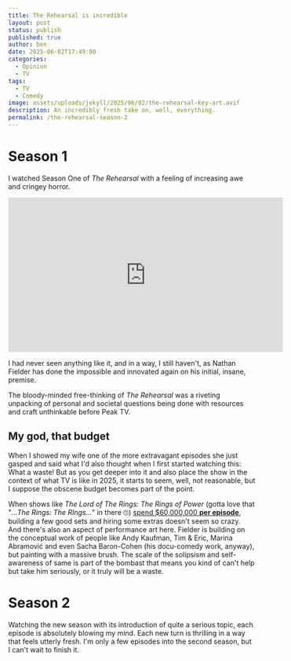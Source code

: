 ```yaml
---
title: The Rehearsal is incredible
layout: post
status: publish
published: true
author: ben
date: 2025-06-02T17:49:00
categories:
  - Opinion
  - TV
tags:
  - TV
  - Comedy
image: assets/uploads/jekyll/2025/06/02/the-rehearsal-key-art.avif
description: An incredibly fresh take on, well, everything.
permalink: /the-rehearsal-season-2
---
```

# Season 1
I watched Season One of *The Rehearsal* with a feeling of increasing awe and cringey horror.

<iframe width="560" height="315" src="https://www.youtube-nocookie.com/embed/2fjPFt8cpic?si=C1jW2WaYObRMAw7K" title="YouTube video player" frameborder="0" allow="accelerometer; autoplay; clipboard-write; encrypted-media; gyroscope; picture-in-picture; web-share" referrerpolicy="strict-origin-when-cross-origin" allowfullscreen></iframe>

I had never seen anything like it, and in a way, I still haven't, as Nathan Fielder has done the impossible and innovated again on his initial, insane, premise.

The bloody-minded free-thinking of *The Rehearsal* was a riveting unpacking of personal and societal questions being done with resources and craft unthinkable before Peak TV. 

## My god, that budget
When I showed my wife one of the more extravagant episodes she just gasped and said what I'd also thought when I first started watching this: What a waste! But as you get deeper into it and also place the show in the context of what TV is like in 2025, it starts to seem, well, not reasonable, but I suppose the obscene budget becomes part of the point. 

When shows like *The Lord of The Rings: The Rings of Power* (gotta love that "*...The Rings: The RIngs...*" in there 🙄) [spend $60,000,000 **per episode**](https://www.wsj.com/business/media/amazon-lord-of-the-rings-expensive-11661482048), building a few good sets and hiring some extras doesn't seem so crazy. And there's also an aspect of performance art here. Fielder is building on the conceptual work of people like Andy Kaufman, Tim & Eric, Marina Abramović and even Sacha Baron-Cohen (his docu-comedy work, anyway), but painting with a massive brush. The scale of the solipsism and self-awareness of same is part of the bombast that means you kind of can't help but take him seriously, or it truly will be a waste.

# Season 2
Watching the new season with its introduction of quite a serious topic, each episode is absolutely blowing my mind. Each new turn is thrilling in a way that feels utterly fresh. I'm only a few episodes into the second season, but I can't wait to finish it.